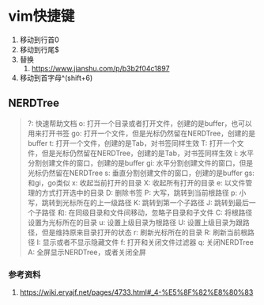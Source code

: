 # vim快捷键

1. 移动到行首0
2. 移动到行尾$
3. 替换
   1. https://www.jianshu.com/p/b3b2f04c1897
4. 移动到首字母^(shift+6)

## NERDTree
>?: 快速帮助文档
>o: 打开一个目录或者打开文件，创建的是buffer，也可以用来打开书签
>go: 打开一个文件，但是光标仍然留在NERDTree，创建的是buffer
>t: 打开一个文件，创建的是Tab，对书签同样生效
>T: 打开一个文件，但是光标仍然留在NERDTree，创建的是Tab，对书签同样生效
>i: 水平分割创建文件的窗口，创建的是buffer
>gi: 水平分割创建文件的窗口，但是光标仍然留在NERDTree
>s: 垂直分割创建文件的窗口，创建的是buffer
>gs: 和gi，go类似
>x: 收起当前打开的目录
>X: 收起所有打开的目录
>e: 以文件管理的方式打开选中的目录
>D: 删除书签
>P: 大写，跳转到当前根路径
>p: 小写，跳转到光标所在的上一级路径
>K: 跳转到第一个子路径
>J: 跳转到最后一个子路径
><C-j>和<C-k>: 在同级目录和文件间移动，忽略子目录和子文件
>C: 将根路径设置为光标所在的目录
>u: 设置上级目录为根路径
>U: 设置上级目录为跟路径，但是维持原来目录打开的状态
>r: 刷新光标所在的目录
>R: 刷新当前根路径
>I: 显示或者不显示隐藏文件
>f: 打开和关闭文件过滤器
>q: 关闭NERDTree
>A: 全屏显示NERDTree，或者关闭全屏


### 参考资料
1. https://wiki.eryajf.net/pages/4733.html#_4-%E5%8F%82%E8%80%83
